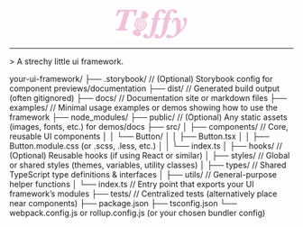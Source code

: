<div align="center">
    <img src="/assets/logo.png" style="width: 25%;" alt="logo"/>
</div>
<hr>
> A strechy little ui framework.









your-ui-framework/
├── .storybook/       // (Optional) Storybook config for component previews/documentation
├── dist/             // Generated build output (often gitignored)
├── docs/             // Documentation site or markdown files
├── examples/         // Minimal usage examples or demos showing how to use the framework
├── node_modules/
├── public/           // (Optional) Any static assets (images, fonts, etc.) for demos/docs
├── src/
│   ├── components/   // Core, reusable UI components
│   │   └── Button/
│   │       ├── Button.tsx
│   │       ├── Button.module.css (or .scss, .less, etc.)
│   │       └── index.ts
│   ├── hooks/        // (Optional) Reusable hooks (if using React or similar)
│   ├── styles/       // Global or shared styles (themes, variables, utility classes)
│   ├── types/        // Shared TypeScript type definitions & interfaces
│   ├── utils/        // General-purpose helper functions
│   └── index.ts      // Entry point that exports your UI framework’s modules
├── tests/            // Centralized tests (alternatively place near components)
├── package.json
├── tsconfig.json
└── webpack.config.js or rollup.config.js (or your chosen bundler config)